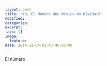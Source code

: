```yaml
---
layout: post
title: "43, El Número Que México No Olvidará"
modified:
categories: 
excerpt:
tags: []
image:
  feature:
date: 2014-12-04T02:43:46-06:00
---
```


El número
